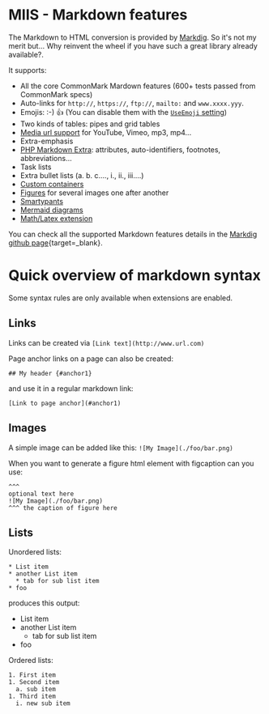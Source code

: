 # MIIS -  Markdown features
The Markdown to HTML conversion is provided by [Markdig](https://github.com/lunet-io/markdig). So it's not my merit but... Why reinvent the wheel if you have such a great library already available?.

It supports:
- All the core CommonMark Mardown features (600+ tests passed from CommonMark specs)
- Auto-links for `http://`, `https://`, `ftp://`, `mailto:` and `www.xxxx.yyy`.
- Emojis: :-) :thumbsup: (You can disable them with the [`UseEmoji` setting](Settings))
- Two kinds of tables: pipes and grid tables
- [Media url support](https://talk.commonmark.org/t/embedded-audio-and-video/441) for YouTube, Vimeo, mp3, mp4...
- Extra-emphasis
- [PHP Markdown Extra](https://michelf.ca/projects/php-markdown/extra/): attributes, auto-identifiers, footnotes, abbreviations...
- Task lists
- Extra bullet lists (a. b. c...., i., ii., iii....)
- [Custom containers](https://talk.commonmark.org/t/custom-container-for-block-and-inline/2051)
- [Figures](https://talk.commonmark.org/t/image-tag-should-expand-to-figure-when-used-with-title/265/5) for several images one after another
- [Smartypants](https://daringfireball.net/projects/smartypants/)
- [Mermaid diagrams](https://knsv.github.io/mermaid/#mermaid)
- [Math/Latex extension](https://talk.commonmark.org/t/ignore-latex-like-math-mode-or-parse-it/1926)

You can check all the supported Markdown features details in the [Markdig github page](https://github.com/lunet-io/markdig){target=_blank}.

# Quick overview of markdown syntax

Some syntax rules are only available when extensions are enabled.

## Links

Links can be created via ```[Link text](http://www.url.com)```

Page anchor links on a page can also be created:

```## My header {#anchor1}```

and use it in a regular markdown link:

```[Link to page anchor](#anchor1)```

## Images

A simple image can be added like this:
```![My Image](./foo/bar.png)```

When you want to generate a figure html element with figcaption can you use:

```
^^^
optional text here
![My Image](./foo/bar.png)
^^^ the caption of figure here
```

## Lists

Unordered lists:

```
* List item 
* another List item
  * tab for sub list item
* foo
```
produces this output:
* List item 
* another List item
  * tab for sub list item
* foo

Ordered lists:

```
1. First item
1. Second item
  a. sub item
1. Third item
  i. new sub item
```
